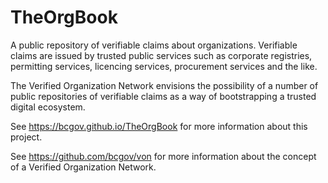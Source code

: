 # TheOrgBook

A public repository of verifiable claims about organizations. Verifiable claims are issued by trusted public services such as corporate registries, permitting services, licencing services, procurement services and the like.

The Verified Organization Network envisions the possibility of a number of public repositories of verifiable claims as a way of bootstrapping a trusted digital ecosystem.

See https://bcgov.github.io/TheOrgBook for more information about this project.

See https://github.com/bcgov/von for more information about the concept of a Verified Organization Network.
